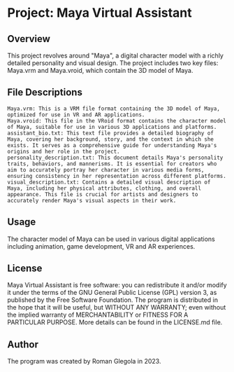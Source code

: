 # Project: Maya Virtual Assistant

## Overview

This project revolves around "Maya", a digital character model with a richly detailed personality and visual design. The project includes two key files: Maya.vrm and Maya.vroid, which contain the 3D model of Maya.

## File Descriptions

    Maya.vrm: This is a VRM file format containing the 3D model of Maya, optimized for use in VR and AR applications.
    Maya.vroid: This file in the VRoid format contains the character model of Maya, suitable for use in various 3D applications and platforms.
    assistant_bio.txt: This text file provides a detailed biography of Maya, covering her background, story, and the context in which she exists. It serves as a comprehensive guide for understanding Maya's origins and her role in the project.
    personality_description.txt: This document details Maya's personality traits, behaviors, and mannerisms. It is essential for creators who aim to accurately portray her character in various media forms, ensuring consistency in her representation across different platforms.
    visual_description.txt: Contains a detailed visual description of Maya, including her physical attributes, clothing, and overall appearance. This file is crucial for artists and designers to accurately render Maya's visual aspects in their work.

## Usage

The character model of Maya can be used in various digital applications including animation, game development, VR and AR experiences. 

## License

Maya Virtual Assistant is free software: you can redistribute it and/or modify it under the terms of the GNU General Public License (GPL) version 3, as published by the Free Software Foundation. The program is distributed in the hope that it will be useful, but WITHOUT ANY WARRANTY; even without the implied warranty of MERCHANTABILITY or FITNESS FOR A PARTICULAR PURPOSE. More details can be found in the LICENSE.md file.

## Author
The program was created by Roman Glegola in 2023.